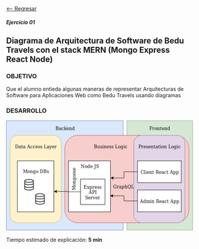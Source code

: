 [<-- Regresar](../)
##### Ejercicio 01

## Diagrama de Arquitectura de Software de Bedu Travels con el stack MERN (Mongo Express React Node)

### OBJETIVO

Que el alumno entieda algunas maneras de representar Arquitecturas de Software para Aplicaciones Web como Bedu Travels usando diagramas

### DESARROLLO

![](../assets/diagrama-arq-sw-mern.jpg)

Tiempo estimado de explicación: **5 min**